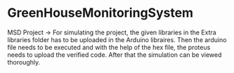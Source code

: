 # GreenHouseMonitoringSystem
 MSD Project 
-> For simulating the project, the given libraries in the Extra libraries folder has to be 
uploaded in the Arduino libraires.
Then the arduino file needs to be executed and with the help of the hex file, the proteus 
needs to upload the verified code. After that the simulation can be viewed thoroughly. 
